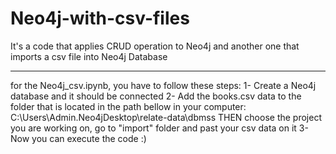 # Neo4j-with-csv-files
It's a code that applies CRUD operation to Neo4j and another one that imports a csv file into Neo4j Database
*************************************************************************
for the Neo4j_csv.ipynb, you have to follow these steps:
1- Create a Neo4j database and it should be connected 
2- Add the books.csv data to the folder that is located in the path bellow in your computer:
    C:\Users\Admin\.Neo4jDesktop\relate-data\dbmss
    THEN choose the project you are working on, go to "import" folder and past your csv data on it
3- Now you can execute the code :)     
